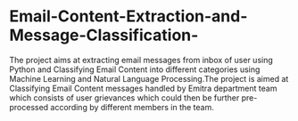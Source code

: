 # Email-Content-Extraction-and-Message-Classification-
The project aims at extracting email messages from inbox of user using Python and Classifying Email Content into different categories using Machine Learning and Natural Language Processing.The project is aimed at Classifying Email Content messages handled by Emitra department team which consists of user grievances which could then be further pre-processed according by different members in the team.
